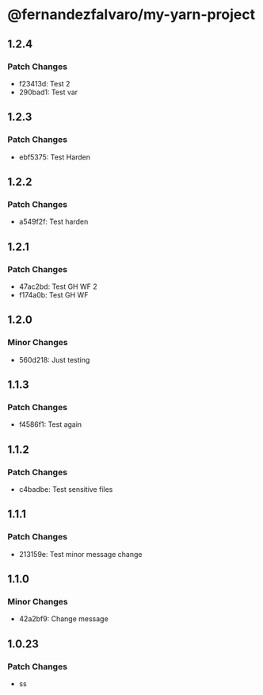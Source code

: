 # @fernandezfalvaro/my-yarn-project

## 1.2.4

### Patch Changes

- f23413d: Test 2
- 290bad1: Test var

## 1.2.3

### Patch Changes

- ebf5375: Test Harden

## 1.2.2

### Patch Changes

- a549f2f: Test harden

## 1.2.1

### Patch Changes

- 47ac2bd: Test GH WF 2
- f174a0b: Test GH WF

## 1.2.0

### Minor Changes

- 560d218: Just testing

## 1.1.3

### Patch Changes

- f4586f1: Test again

## 1.1.2

### Patch Changes

- c4badbe: Test sensitive files

## 1.1.1

### Patch Changes

- 213159e: Test minor message change

## 1.1.0

### Minor Changes

- 42a2bf9: Change message

## 1.0.23

### Patch Changes

- ss
